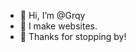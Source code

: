 - 👋 Hi, I’m @Grqy
- 👀 I make websites.
- 💞️ Thanks for stopping by!

<!---
Grqy/Grqy is a ✨ special ✨ repository because its `README.md` (this file) appears on your GitHub profile.
You can click the Preview link to take a look at your changes.
--->
